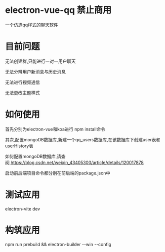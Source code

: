 # electron-vue-qq 禁止商用

一个仿造qq样式的聊天软件

# 目前问题

无法创建群,只能进行一对一用户聊天

无法分辨用户新消息与历史消息

无法进行视频通信

无法更改主题样式

# 如何使用

首先分别为electron-vue和koa进行 npm install命令

其次,配置mongoDB数据库,新建一个qq_users数据库,在该数据库下创建user表和userHistory表

如何配置mongoDB数据库,请查阅,https://blog.csdn.net/weixin_43405300/article/details/120017878

启动前后端项目命令都分别在前后端的package.json中

# 测试应用

electron-vite dev

# 构筑应用

npm run prebuild && electron-builder --win --config
